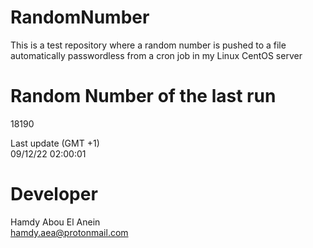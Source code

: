 # RandomNumber    
This is a test repository where a random number is pushed to a file automatically passwordless from a cron job in my Linux CentOS server    
# Random Number of the last run   
18190
      
Last update (GMT +1)    
09/12/22 02:00:01
# Developer    
Hamdy Abou El Anein   
hamdy.aea@protonmail.com

